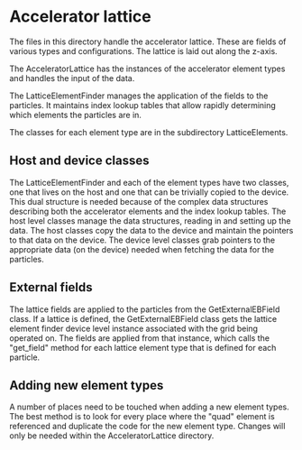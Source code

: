# Accelerator lattice

The files in this directory handle the accelerator lattice. These are fields of various types and configurations.
The lattice is laid out along the z-axis.

The AcceleratorLattice has the instances of the accelerator element types and handles the input of the data.

The LatticeElementFinder manages the application of the fields to the particles. It maintains index lookup tables
that allow rapidly determining which elements the particles are in.

The classes for each element type are in the subdirectory LatticeElements.

## Host and device classes

The LatticeElementFinder and each of the element types have two classes, one
that lives on the host and one that can be trivially copied to the device. 
This dual structure is needed because of the complex data structures
describing both the accelerator elements and the index lookup tables. The
host level classes manage the data structures, reading in and setting up the
data. The host classes copy the data to the device and maintain the pointers
to that data on the device. The device level classes grab pointers to the
appropriate data (on the device) needed when fetching the data for the particles.  

## External fields

The lattice fields are applied to the particles from the GetExternalEBField
class. If a lattice is defined, the GetExternalEBField class gets the lattice
element finder device level instance associated with the grid being operated
on. The fields are applied from that instance, which calls the "get_field"
method for each lattice element type that is defined for each particle.  

## Adding new element types

A number of places need to be touched when adding a new element types. The
best method is to look for every place where the "quad" element is referenced
and duplicate the code for the new element type. Changes will only be needed
within the AcceleratorLattice directory.  



